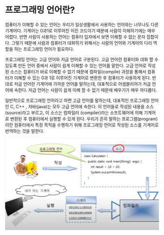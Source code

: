 # 프로그래밍 언어란?

컴퓨터가 이해할 수 있는 언어는 우리가 일상생활에서 사용하는 언어와는 너무나도
다른 기계어다. 기계어는 0과1로 이루어진 이진 코드이기 때문에 
사람이 이해하기에는 매우 어렵다. 반면 사람이 사용하는 언어는 컴퓨터
입자에서 보면 이해할 수 없는 문자 집합이다. 그렇기 때문에 사람과 컴퓨터가
대화하기 위해서는 사람의 언어와 기계어의 다리 역할을 하는 프로그래밍 언어가
필요하다.

프로그래밍 언어는 고급 언어와 저급 언어로 구분된다. 고급 언어란 컴퓨터와 대화
할 수 있도록 만든 언어 중에서 사람이 쉽게 이해할 수 있는 언어를 말한다.
고급 언어로 작성된 소스는 컴퓨터가 바로 이해할 수 없기 때문에
컴파일(compile) 과정을 통해서 컴퓨터가 이해할 수 있는 0과 1로 이루어진 
기계어로 변환한 후 컴퓨터가 사용하게 된다. 반대로 저급 언어란 기계어에
가까운 언어를 말하는데, 대표적으로 어셈블리어가 저급 언어에 속한다.
저급 언어는 사람이 쉽게 이해 할 수 없기 때문에 배우기가 매우 까다롭다.

일반적으로 프로그래밍 언어라고 하면 고급 언어를 말하는데, 대표적인 프로그래밍
언어인 C, C++ , 자바(java)는 모두 고급 언어에 속한다.
이 언어들로 작성된 내용을 소스(source)라고 부르고, 이 소스는 컴파일러
(compiler)라는 소프트웨어에 의해 기계어로 변환된 후 컴퓨터에서 실행할 수 있게
된다. 우리가 흔히 말하는 프로그램(program)이란 컴퓨터에서 특정 목적을
수행하기 위해 프로그래밍 언어로 작성된 소스를 기계어로 번역하는 것을 말한다.

![img_1.png](img_1.png)